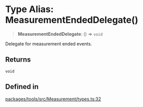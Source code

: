 # Type Alias: MeasurementEndedDelegate()

> **MeasurementEndedDelegate**: () => `void`

Delegate for measurement ended events.

## Returns

`void`

## Defined in

[packages/tools/src/Measurement/types.ts:32](https://github.com/cognitedata/reveal/blob/2acd9d17229d2bc8e309653b4d6a39ad941e44f1/viewer/packages/tools/src/Measurement/types.ts#L32)
